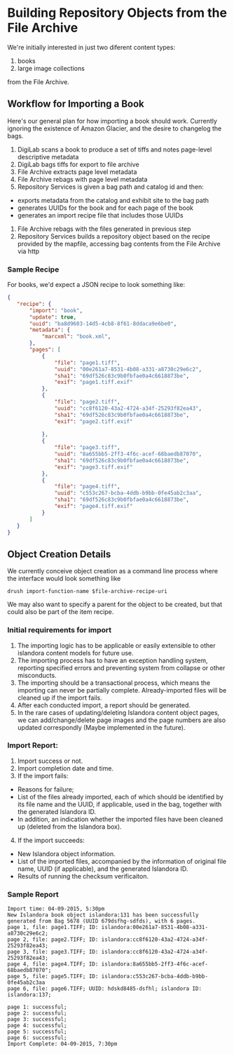 # Building Repository Objects from the File Archive



We're initially interested in just two diferent content types:

1. books
1. large image collections

from the File Archive. 

## Workflow for Importing a Book 

Here's our general plan for how importing a book should work. Currently
ignoring the existence of Amazon Glacier, and the desire to changelog the
bags.

1. DigiLab scans a book to produce a set of tiffs and notes page-level descriptive metadata
1. DigiLab bags tiffs for export to file archive
1. File Archive extracts page level metadata
1. File Archive rebags with page level metadata
1. Repository Services is given a bag path and catalog id and then:
  * exports metadata from the catalog and exhibit site to the bag path
  * generates UUIDs for the book and for each page of the book
  * generates an import recipe file that includes those UUIDs
1. File Archive rebags with the files generated in previous step
1. Repository Services builds a repository object based on the recipe provided by the mapfile, accessing bag contents from the File Archive via http


### Sample Recipe

For books, we'd expect a JSON recipe to look something like:

 
 ```json
 {
    "recipe": {
        "import": "book",
        "update": true,
        "uuid": "ba8d9603-14d5-4cb8-8f61-8ddaca9e6be0",
        "metadata": {
            "marcxml": "book.xml",
        },
        "pages": [
            {
                "file": "page1.tiff",
                "uuid": "00e261a7-8531-4b08-a331-a8730c29e6c2",
                "sha1": "69df526c83c9b0fbfae0a4c6618873be",
                "exif": "page1.tiff.exif"
            },
            {
                "file": "page2.tiff",
                "uuid": "cc8f6120-43a2-4724-a34f-25293f82ea43",
                "sha1": "69df526c83c9b0fbfae0a4c6618873be",
                "exif": "page2.tiff.exif"
                
            },
            {
                "file": "page3.tiff",
                "uuid": "8a655bb5-2ff3-4f6c-acef-68baedb87070",
                "sha1": "69df526c83c9b0fbfae0a4c6618873be",
                "exif": "page3.tiff.exif"
            },
            {
                "file": "page4.tiff",
                "uuid": "c553c267-bcba-4ddb-b9bb-0fe45ab2c3aa",
                "sha1": "69df526c83c9b0fbfae0a4c6618873be",
                "exif": "page4.tiff.exif"
            }
        ]
    }
}
```

## Object Creation Details

We currently conceive object creation as a command line process where the interface would look something like
```
drush import-function-name $file-archive-recipe-uri
```
We may also want to specify a parent for the object to be created, but that could also be part of the item recipe. 

### Initial requirements for import
1. The importing logic has to be applicable or easily extensible to other islandora content models for future use.
1. The importing process has to have an exception handling system, reporting specified errors and preventing system from collapse or other misconducts.
1. The importing should be a transactional process, which means the importing can never be partially complete. Already-imported files will be cleaned up if the import fails.
1. After each conducted import, a report should be generated.
1.  In the rare cases of updating/deleting Islandora content object pages, we can add/change/delete page images and the page numbers are also updated correspondly (Maybe implemented in the future).


### Import Report:

 

1. Import success or not.
2. Import completion date and time.
3. If the import fails:
  * Reasons for failure;
  * List of the files already imported, each of which should be identified by its file name and the UUID, if applicable, used in the bag, together with the generated Islandora ID.
  * In addition, an indication whether the imported files have been cleaned up (deleted from the Islandora box).
4. If the import succeeds:
  * New Islandora object information.
  * List of the imported files, accompanied by the information of original file name, UUID (if applicable), and the generated Islandora ID.
  * Results of running the checksum verificaiton.

### Sample Report

```
Import time: 04-09-2015, 5:30pm
New Islandora book object islandora:131 has been successfully generated from Bag 5678 (UUID 679dsfhg-sdfds), with 6 pages.
page 1, file: page1.TIFF; ID: islandora:00e261a7-8531-4b08-a331-a8730c29e6c2;
page 2, file: page2.TIFF; ID: islandora:cc8f6120-43a2-4724-a34f-25293f82ea43;
page 3, file: page3.TIFF; ID: islandora:cc8f6120-43a2-4724-a34f-25293f82ea43;
page 4, file: page4.TIFF; ID: islandora:8a655bb5-2ff3-4f6c-acef-68baedb87070";
page 5, file: page5.TIFF; ID: islandora:c553c267-bcba-4ddb-b9bb-0fe45ab2c3aa
page 6, file: page6.TIFF; UUID: hdskd8485-dsfhl; islandora ID: islandora:137;

page 1: successful;
page 2: successful;
page 3: successful;
page 4: successful;
page 5: successful;
page 6: successful;
Import Complete: 04-09-2015, 7:30pm
```
